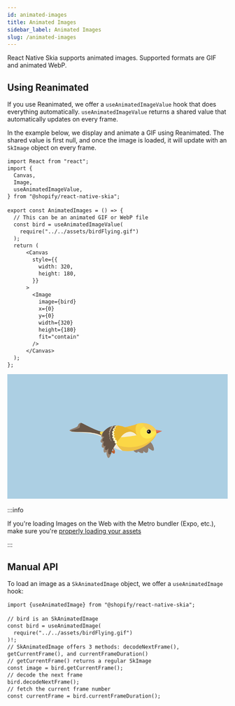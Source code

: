 ```yaml
---
id: animated-images
title: Animated Images
sidebar_label: Animated Images
slug: /animated-images
---
```


React Native Skia supports animated images. Supported formats are GIF and animated WebP.

## Using Reanimated

If you use Reanimated, we offer a `useAnimatedImageValue` hook that does everything automatically. `useAnimatedImageValue` returns a shared value that automatically updates on every frame.

In the example below, we display and animate a GIF using Reanimated. The shared value is first null, and once the image is loaded, it will update with an `SkImage` object on every frame.

```tsx twoslash
import React from "react";
import {
  Canvas,
  Image,
  useAnimatedImageValue,
} from "@shopify/react-native-skia";

export const AnimatedImages = () => {
  // This can be an animated GIF or WebP file
  const bird = useAnimatedImageValue(
    require("../../assets/birdFlying.gif")
  );
  return (
      <Canvas
        style={{
          width: 320,
          height: 180,
        }}
      >
        <Image
          image={bird}
          x={0}
          y={0}
          width={320}
          height={180}
          fit="contain"
        />
      </Canvas>
  );
};

```

![bird](assets/bird.gif)

:::info

If you're loading Images on the Web with the Metro bundler (Expo, etc.), make sure you're [properly loading your assets](https://shopify.github.io/react-native-skia/docs/getting-started/web#loading-assets-on-the-web)

:::

## Manual API

To load an image as a `SkAnimatedImage` object, we offer a `useAnimatedImage` hook:

```tsx twoslash
import {useAnimatedImage} from "@shopify/react-native-skia";

// bird is an SkAnimatedImage
const bird = useAnimatedImage(
  require("../../assets/birdFlying.gif")
)!;
// SkAnimatedImage offers 3 methods: decodeNextFrame(), getCurrentFrame(), and currentFrameDuration()
// getCurrentFrame() returns a regular SkImage
const image = bird.getCurrentFrame();
// decode the next frame
bird.decodeNextFrame();
// fetch the current frame number
const currentFrame = bird.currentFrameDuration();
```
